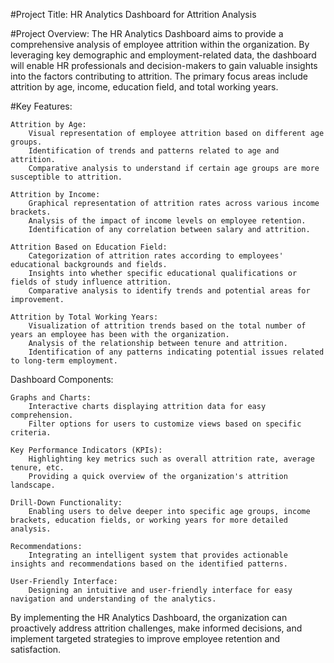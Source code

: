 #Project Title: HR Analytics Dashboard for Attrition Analysis

#Project Overview:
The HR Analytics Dashboard aims to provide a comprehensive analysis of employee attrition within the organization. By leveraging key demographic and employment-related data, the dashboard will enable HR professionals and decision-makers to gain valuable insights into the factors contributing to attrition. The primary focus areas include attrition by age, income, education field, and total working years.

#Key Features:

    Attrition by Age:
        Visual representation of employee attrition based on different age groups.
        Identification of trends and patterns related to age and attrition.
        Comparative analysis to understand if certain age groups are more susceptible to attrition.

    Attrition by Income:
        Graphical representation of attrition rates across various income brackets.
        Analysis of the impact of income levels on employee retention.
        Identification of any correlation between salary and attrition.

    Attrition Based on Education Field:
        Categorization of attrition rates according to employees' educational backgrounds and fields.
        Insights into whether specific educational qualifications or fields of study influence attrition.
        Comparative analysis to identify trends and potential areas for improvement.

    Attrition by Total Working Years:
        Visualization of attrition trends based on the total number of years an employee has been with the organization.
        Analysis of the relationship between tenure and attrition.
        Identification of any patterns indicating potential issues related to long-term employment.

Dashboard Components:

    Graphs and Charts:
        Interactive charts displaying attrition data for easy comprehension.
        Filter options for users to customize views based on specific criteria.

    Key Performance Indicators (KPIs):
        Highlighting key metrics such as overall attrition rate, average tenure, etc.
        Providing a quick overview of the organization's attrition landscape.

    Drill-Down Functionality:
        Enabling users to delve deeper into specific age groups, income brackets, education fields, or working years for more detailed analysis.

    Recommendations:
        Integrating an intelligent system that provides actionable insights and recommendations based on the identified patterns.

    User-Friendly Interface:
        Designing an intuitive and user-friendly interface for easy navigation and understanding of the analytics.

By implementing the HR Analytics Dashboard, the organization can proactively address attrition challenges, make informed decisions, and implement targeted strategies to improve employee retention and satisfaction.
